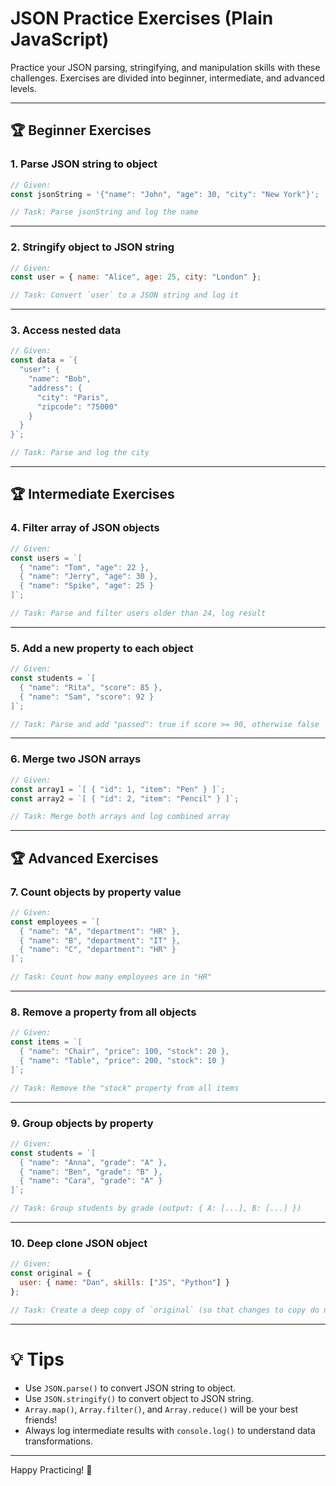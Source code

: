 # JSON Practice Exercises (Plain JavaScript)

Practice your JSON parsing, stringifying, and manipulation skills with these challenges. Exercises are divided into beginner, intermediate, and advanced levels.

---

## 🏆 Beginner Exercises

### 1. Parse JSON string to object

```javascript
// Given:
const jsonString = '{"name": "John", "age": 30, "city": "New York"}';

// Task: Parse jsonString and log the name
```

---

### 2. Stringify object to JSON string

```javascript
// Given:
const user = { name: "Alice", age: 25, city: "London" };

// Task: Convert `user` to a JSON string and log it
```

---

### 3. Access nested data

```javascript
// Given:
const data = `{
  "user": {
    "name": "Bob",
    "address": {
      "city": "Paris",
      "zipcode": "75000"
    }
  }
}`;

// Task: Parse and log the city
```

---

## 🏆 Intermediate Exercises

### 4. Filter array of JSON objects

```javascript
// Given:
const users = `[
  { "name": "Tom", "age": 22 },
  { "name": "Jerry", "age": 30 },
  { "name": "Spike", "age": 25 }
]`;

// Task: Parse and filter users older than 24, log result
```

---

### 5. Add a new property to each object

```javascript
// Given:
const students = `[
  { "name": "Rita", "score": 85 },
  { "name": "Sam", "score": 92 }
]`;

// Task: Parse and add "passed": true if score >= 90, otherwise false
```

---

### 6. Merge two JSON arrays

```javascript
// Given:
const array1 = `[ { "id": 1, "item": "Pen" } ]`;
const array2 = `[ { "id": 2, "item": "Pencil" } ]`;

// Task: Merge both arrays and log combined array
```

---

## 🏆 Advanced Exercises

### 7. Count objects by property value

```javascript
// Given:
const employees = `[
  { "name": "A", "department": "HR" },
  { "name": "B", "department": "IT" },
  { "name": "C", "department": "HR" }
]`;

// Task: Count how many employees are in "HR"
```

---

### 8. Remove a property from all objects

```javascript
// Given:
const items = `[
  { "name": "Chair", "price": 100, "stock": 20 },
  { "name": "Table", "price": 200, "stock": 10 }
]`;

// Task: Remove the "stock" property from all items
```

---

### 9. Group objects by property

```javascript
// Given:
const students = `[
  { "name": "Anna", "grade": "A" },
  { "name": "Ben", "grade": "B" },
  { "name": "Cara", "grade": "A" }
]`;

// Task: Group students by grade (output: { A: [...], B: [...] })
```

---

### 10. Deep clone JSON object

```javascript
// Given:
const original = {
  user: { name: "Dan", skills: ["JS", "Python"] }
};

// Task: Create a deep copy of `original` (so that changes to copy do not affect original)
```

---

# 💡 Tips

* Use `JSON.parse()` to convert JSON string to object.
* Use `JSON.stringify()` to convert object to JSON string.
* `Array.map()`, `Array.filter()`, and `Array.reduce()` will be your best friends!
* Always log intermediate results with `console.log()` to understand data transformations.

---

Happy Practicing! 💪
